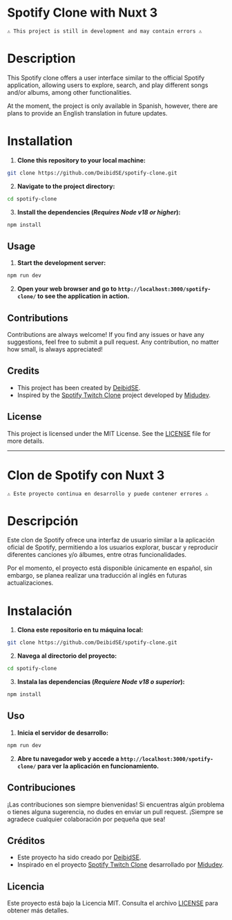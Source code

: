 # Spotify Clone with Nuxt 3

    ⚠️ This project is still in development and may contain errors ⚠️

# Description

This Spotify clone offers a user interface similar to the official Spotify application, allowing users to explore, search, and play different songs and/or albums, among other functionalities.

At the moment, the project is only available in Spanish, however, there are plans to provide an English translation in future updates.

# Installation

1. **Clone this repository to your local machine:**

```bash
git clone https://github.com/DeibidSE/spotify-clone.git
```

2. **Navigate to the project directory:**

```bash
cd spotify-clone
```

3. **Install the dependencies (_Requires Node v18 or higher_):**

```bash
npm install
```

## Usage

1. **Start the development server:**

```bash
npm run dev
```

2. **Open your web browser and go to `http://localhost:3000/spotify-clone/` to see the application in action.**

## Contributions

Contributions are always welcome! If you find any issues or have any suggestions, feel free to submit a pull request. Any contribution, no matter how small, is always appreciated!

## Credits

- This project has been created by [DeibidSE](https://github.com/DeibidSE).
- Inspired by the [Spotify Twitch Clone](https://github.com/midudev/spotify-twitch-clone) project developed by [Midudev](https://github.com/midudev).

## License

This project is licensed under the MIT License. See the [LICENSE](LICENSE) file for more details.

---

# Clon de Spotify con Nuxt 3

    ⚠️ Este proyecto continua en desarrollo y puede contener errores ⚠️

# Descripción

Este clon de Spotify ofrece una interfaz de usuario similar a la aplicación oficial de Spotify, permitiendo a los usuarios explorar, buscar y reproducir diferentes canciones y/o álbumes, entre otras funcionalidades.

Por el momento, el proyecto está disponible únicamente en español, sin embargo, se planea realizar una traducción al inglés en futuras actualizaciones.

# Instalación

1. **Clona este repositorio en tu máquina local:**

```bash
git clone https://github.com/DeibidSE/spotify-clone.git
```

2. **Navega al directorio del proyecto:**

```bash
cd spotify-clone
```

3. **Instala las dependencias (_Requiere Node v18 o superior_):**

```bash
npm install
```

## Uso

1. **Inicia el servidor de desarrollo:**

```bash
npm run dev
```

2. **Abre tu navegador web y accede a `http://localhost:3000/spotify-clone/` para ver la aplicación en funcionamiento.**

## Contribuciones

¡Las contribuciones son siempre bienvenidas! Si encuentras algún problema o tienes alguna sugerencia, no dudes en enviar un pull request. ¡Siempre se agradece cualquier colaboración por pequeña que sea!

## Créditos

- Este proyecto ha sido creado por [DeibidSE](https://github.com/DeibidSE).
- Inspirado en el proyecto [Spotify Twitch Clone](https://github.com/midudev/spotify-twitch-clone) desarrollado por [Midudev](https://github.com/midudev).

## Licencia

Este proyecto está bajo la Licencia MIT. Consulta el archivo [LICENSE](LICENSE) para obtener más detalles.
